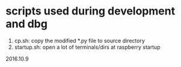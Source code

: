 # scripts used during development and dbg

1. cp.sh: copy the modified *.py file to source directory <br/>
2. startup.sh: open a lot of terminals/dirs at raspberry startup <br/>

2016.10.9 <br/>


